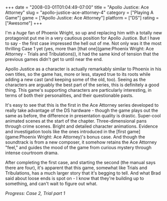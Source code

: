 +++
date = "2008-03-01T01:04:49-07:00"
title = "Apollo Justice: Ace Attorney"
slug = "apollo-justice-ace-attorney-4"
category = ["Playing A Game"]
game = ["Apollo Justice: Ace Attorney"]
platform = ["DS"]
rating = ["Awesome"]
+++

I'm a <i>huge</i> fan of Phoenix Wright, so up and replacing him with a totally new protagonist put me in a very cautious position for Apollo Justice.  But I have to say - the first case impressed the hell out of me.  Not only was it the most thrilling Case 1 yet (yes, more than [that one](game:Phoenix Wright: Ace Attorney - Trials and Tribulations)), it had the same kind of tension that the previous games didn't get to until near the end.

Apollo Justice as a character is actually remarkably similar to Phoenix in his own titles, so the game has, more or less, stayed true to its roots while adding a new cast (and keeping some of the old, too).  Seeing as the characters are arguably the best part of the series, this is definitely a good thing.  This game's supporting characters are particularly interesting, in terms of both their personalities, and their questionable pasts.

It's easy to see that this is the first in the Ace Attorney series developed to really take advantage of the DS hardware - though the game plays out the same as before, the difference in presentation quality is drastic.  Super-cool animated scenes at the start of the chapter.  Three-dimensional pans through crime scenes.  Bright and detailed character animations.  Evidence and investigation tools like the ones introduced in the [first game](game:Phoenix Wright: Ace Attorney)'s bonus case.  And though the soundtrack is from a new composer, it somehow retains the Ace Attorney "feel," and guides the mood of the game from curious mystery through intense courtroom drama.

After completing the first case, and starting the second (the manual says there are four), it's apparent that this game, somewhat like Trials and Tribulations, has a much larger story that it's begging to tell.  And what Brad said about loose ends is spot on - I know that they're building up to something, and can't wait to figure out what.

<i>Progress: Case 2, Trial part 1</i>